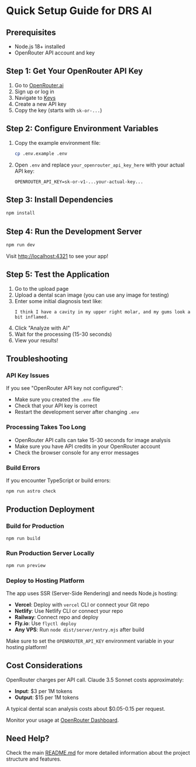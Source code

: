 # Quick Setup Guide for DRS AI

## Prerequisites

- Node.js 18+ installed
- OpenRouter API account and key

## Step 1: Get Your OpenRouter API Key

1. Go to [OpenRouter.ai](https://openrouter.ai)
2. Sign up or log in
3. Navigate to [Keys](https://openrouter.ai/keys)
4. Create a new API key
5. Copy the key (starts with `sk-or-...`)

## Step 2: Configure Environment Variables

1. Copy the example environment file:
   ```bash
   cp .env.example .env
   ```

2. Open `.env` and replace `your_openrouter_api_key_here` with your actual API key:
   ```env
   OPENROUTER_API_KEY=sk-or-v1-...your-actual-key...
   ```

## Step 3: Install Dependencies

```bash
npm install
```

## Step 4: Run the Development Server

```bash
npm run dev
```

Visit [http://localhost:4321](http://localhost:4321) to see your app!

## Step 5: Test the Application

1. Go to the upload page
2. Upload a dental scan image (you can use any image for testing)
3. Enter some initial diagnosis text like:
   ```
   I think I have a cavity in my upper right molar, and my gums look a bit inflamed.
   ```
4. Click "Analyze with AI"
5. Wait for the processing (15-30 seconds)
6. View your results!

## Troubleshooting

### API Key Issues

If you see "OpenRouter API key not configured":
- Make sure you created the `.env` file
- Check that your API key is correct
- Restart the development server after changing `.env`

### Processing Takes Too Long

- OpenRouter API calls can take 15-30 seconds for image analysis
- Make sure you have API credits in your OpenRouter account
- Check the browser console for any error messages

### Build Errors

If you encounter TypeScript or build errors:
```bash
npm run astro check
```

## Production Deployment

### Build for Production

```bash
npm run build
```

### Run Production Server Locally

```bash
npm run preview
```

### Deploy to Hosting Platform

The app uses SSR (Server-Side Rendering) and needs Node.js hosting:

- **Vercel**: Deploy with `vercel` CLI or connect your Git repo
- **Netlify**: Use Netlify CLI or connect your repo
- **Railway**: Connect repo and deploy
- **Fly.io**: Use `flyctl deploy`
- **Any VPS**: Run `node dist/server/entry.mjs` after build

Make sure to set the `OPENROUTER_API_KEY` environment variable in your hosting platform!

## Cost Considerations

OpenRouter charges per API call. Claude 3.5 Sonnet costs approximately:
- **Input**: $3 per 1M tokens
- **Output**: $15 per 1M tokens

A typical dental scan analysis costs about $0.05-0.15 per request.

Monitor your usage at [OpenRouter Dashboard](https://openrouter.ai/activity).

## Need Help?

Check the main [README.md](./README.md) for more detailed information about the project structure and features.

